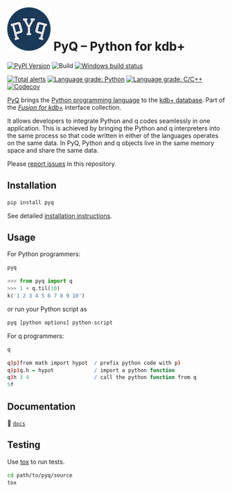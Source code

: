 # ![PyQ](docs/img/pyq.png) PyQ – Python for kdb+

[![PyPI Version](https://img.shields.io/pypi/v/pyq.svg)](https://pypi.python.org/pypi/pyq)
![Build](https://github.com/KxSystems/pyq/workflows/Build/badge.svg?branch=master)
[![Windows build status](https://ci.appveyor.com/api/projects/status/ejiwxrll523smdca?svg=true)](https://ci.appveyor.com/project/abalkin/pyq)

[![Total alerts](https://img.shields.io/lgtm/alerts/g/KxSystems/pyq.svg?logo=lgtm&logoWidth=18)](https://lgtm.com/projects/g/KxSystems/pyq/alerts/)
[![Language grade: Python](https://img.shields.io/lgtm/grade/python/g/KxSystems/pyq.svg?logo=lgtm&logoWidth=18)](https://lgtm.com/projects/g/KxSystems/pyq/context:python)
[![Language grade: C/C++](https://img.shields.io/lgtm/grade/cpp/g/KxSystems/pyq.svg?logo=lgtm&logoWidth=18)](https://lgtm.com/projects/g/KxSystems/pyq/context:cpp)
[![Codecov](https://codecov.io/gh/KxSystems/pyq/branch/master/graph/badge.svg)](https://codecov.io/gh/KxSystems/pyq)

[PyQ][2] brings the [Python programming language][4] to the [kdb+ database][5].
Part of the [_Fusion for kdb+_][6] interface collection.

It allows developers to integrate Python and q codes seamlessly in one application.
This is achieved by bringing the Python and q interpreters into the same process so that code written in either of the languages operates on the same data.
In PyQ, Python and q objects live in the same memory space and share the same
data.

Please [report issues][7] in this repository.


## Installation

```bash
pip install pyq
```

See detailed [installation instructions][1].

## Usage

For Python programmers:

```bash
pyq
```
```python
>>> from pyq import q
>>> 1 + q.til(10)
k('1 2 3 4 5 6 7 8 9 10')
```

or run your Python script as

```bash
pyq [python options] python-script
```

For q programmers:

```bash
q
```
```q
q)p)from math import hypot  / prefix python code with p)
q)p)q.h = hypot             / import a python function
q)h 3 4                     / call the python function from q
5f
```

## Documentation

:open_file_folder: [`docs`](docs/README.md)

## Testing

Use [tox][3] to run tests.

```bash
cd path/to/pyq/source
tox
```

[1]: docs/install.md/
[2]: docs/README.md
[3]: https://tox.readthedocs.io/en/latest
[4]: https://www.python.org/about
[5]: https://kx.com
[6]: https://code.kx.com/q/interfaces#fusion
[7]: ../../issues
